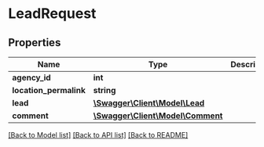# LeadRequest

## Properties
Name | Type | Description | Notes
------------ | ------------- | ------------- | -------------
**agency_id** | **int** |  | [optional] 
**location_permalink** | **string** |  | [optional] 
**lead** | [**\Swagger\Client\Model\Lead**](Lead.md) |  | [optional] 
**comment** | [**\Swagger\Client\Model\Comment**](Comment.md) |  | [optional] 

[[Back to Model list]](../README.md#documentation-for-models) [[Back to API list]](../README.md#documentation-for-api-endpoints) [[Back to README]](../README.md)


